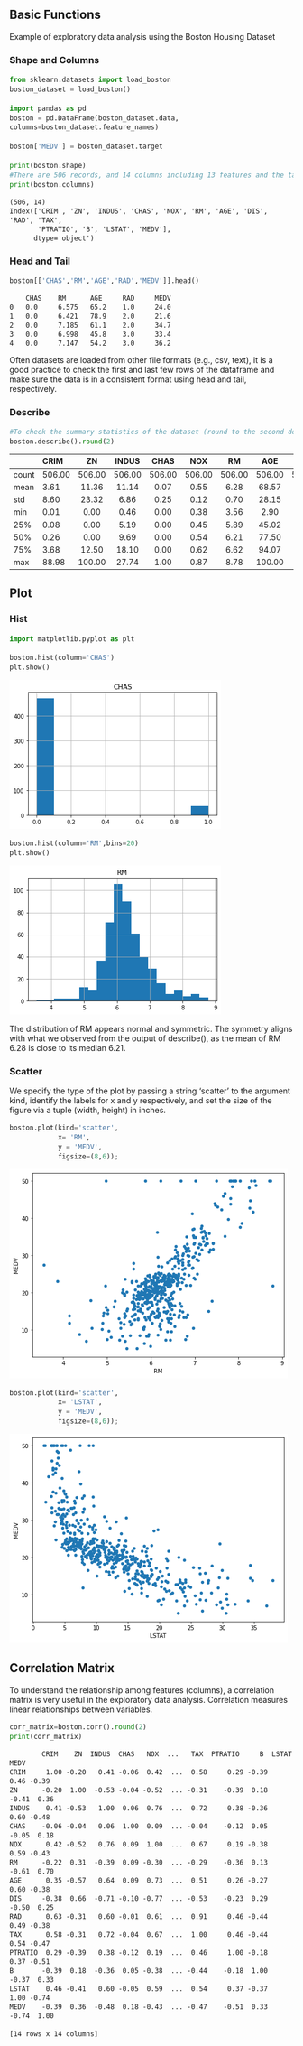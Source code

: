 ## Basic Functions

Example of exploratory data analysis using the Boston Housing Dataset

### Shape and Columns
``` py
from sklearn.datasets import load_boston
boston_dataset = load_boston()

import pandas as pd
boston = pd.DataFrame(boston_dataset.data, 
columns=boston_dataset.feature_names)

boston['MEDV'] = boston_dataset.target

print(boston.shape)
#There are 506 records, and 14 columns including 13 features and the target.
print(boston.columns)
```
```
(506, 14)
Index(['CRIM', 'ZN', 'INDUS', 'CHAS', 'NOX', 'RM', 'AGE', 'DIS', 'RAD', 'TAX',
       'PTRATIO', 'B', 'LSTAT', 'MEDV'],
      dtype='object')
```
### Head and Tail
``` py
boston[['CHAS','RM','AGE','RAD','MEDV']].head()
```
```
	CHAS	RM	    AGE	    RAD	    MEDV
0	0.0	    6.575	65.2	1.0	    24.0
1	0.0	    6.421	78.9	2.0	    21.6
2	0.0	    7.185	61.1	2.0	    34.7
3	0.0	    6.998	45.8	3.0	    33.4
4	0.0	    7.147	54.2	3.0	    36.2
```
Often datasets are loaded from other file formats (e.g., csv, text), it is a good practice to check the first and last few rows of the dataframe and make sure the data is in a consistent format using head and tail, respectively.

### Describe
``` py
#To check the summary statistics of the dataset (round to the second decimal place for better display)
boston.describe().round(2)
```

||CRIM|ZN|INDUS|CHAS|NOX|RM|AGE|DIS|RAD|TAX|PTRATIO|B|LSTAT|MEDV|
|:--|:--|:-:|:-:|:-:|:-:|:-:|:-:|:-:|:-:|:-:|:-:|:-:|:-:|:-:|
|count|	506.00|	506.00|	506.00|	506.00|	506.00|	506.00|	506.00|	506.00|	506.00|	506.00|	506.00|	506.00|	506.00|	506.00|
|mean|	3.61|	11.36|	11.14|	0.07|	0.55|	6.28|	68.57|	3.80|	9.55|	408.24|	18.46|	356.67|	12.65|	22.53|
|std|	8.60|	23.32|	6.86|	0.25|	0.12|	0.70|	28.15|	2.11|	8.71|	168.54|	2.16|	91.29|	7.14|	9.20|
|min|	0.01|	0.00|	0.46|	0.00|	0.38|	3.56|	2.90|	1.13|	1.00|	187.00|	12.60|	0.32|	1.73|	5.00|
|25%|	0.08|	0.00|	5.19|	0.00|	0.45|	5.89|	45.02|	2.10|	4.00|	279.00|	17.40|	375.38|	6.95|	17.02|
|50%|	0.26|	0.00|	9.69|	0.00|	0.54|	6.21|	77.50|	3.21|	5.00|	330.00|	19.05|	391.44|	11.36|	21.20|
|75%|	3.68|	12.50|	18.10|	0.00|	0.62|	6.62|	94.07|	5.19|	24.00|	666.00|	20.20|	396.22|	16.96|	25.00|
|max|	88.98|	100.00|	27.74|	1.00|	0.87|	8.78|	100.00|	12.13|	24.00|	711.00|	22.00|	396.90|	37.97|	50.00|

## Plot
### Hist
``` py
import matplotlib.pyplot as plt

boston.hist(column='CHAS')
plt.show()
```

![chas](./Images/edaChas.png)

``` py
boston.hist(column='RM',bins=20)
plt.show()
```

![hist](./Images/bostonHist.png)

The distribution of RM appears normal and symmetric. The symmetry aligns with what we observed from the output of describe(), as the mean of RM 6.28 is close to its median 6.21.

### Scatter

We specify the type of the plot by passing a string ‘scatter’ to the argument kind, identify the labels for x and y respectively, and set the size of the figure via a tuple (width, height) in inches.

``` py
boston.plot(kind='scatter',
            x= 'RM',
            y = 'MEDV',
            figsize=(8,6));
```

![boston1](./Images/boston1.png)

``` py
boston.plot(kind='scatter',
            x= 'LSTAT',
            y = 'MEDV',
            figsize=(8,6));
```

![boston2](./Images/boston2.png)

## Correlation Matrix

To understand the relationship among features (columns), a correlation matrix is very useful in the exploratory data analysis. Correlation measures linear relationships between variables.

``` py
corr_matrix=boston.corr().round(2)
print(corr_matrix)
```
```
        CRIM    ZN  INDUS  CHAS   NOX  ...   TAX  PTRATIO     B  LSTAT  MEDV
CRIM     1.00 -0.20   0.41 -0.06  0.42  ...  0.58     0.29 -0.39   0.46 -0.39
ZN      -0.20  1.00  -0.53 -0.04 -0.52  ... -0.31    -0.39  0.18  -0.41  0.36
INDUS    0.41 -0.53   1.00  0.06  0.76  ...  0.72     0.38 -0.36   0.60 -0.48
CHAS    -0.06 -0.04   0.06  1.00  0.09  ... -0.04    -0.12  0.05  -0.05  0.18
NOX      0.42 -0.52   0.76  0.09  1.00  ...  0.67     0.19 -0.38   0.59 -0.43
RM      -0.22  0.31  -0.39  0.09 -0.30  ... -0.29    -0.36  0.13  -0.61  0.70
AGE      0.35 -0.57   0.64  0.09  0.73  ...  0.51     0.26 -0.27   0.60 -0.38
DIS     -0.38  0.66  -0.71 -0.10 -0.77  ... -0.53    -0.23  0.29  -0.50  0.25
RAD      0.63 -0.31   0.60 -0.01  0.61  ...  0.91     0.46 -0.44   0.49 -0.38
TAX      0.58 -0.31   0.72 -0.04  0.67  ...  1.00     0.46 -0.44   0.54 -0.47
PTRATIO  0.29 -0.39   0.38 -0.12  0.19  ...  0.46     1.00 -0.18   0.37 -0.51
B       -0.39  0.18  -0.36  0.05 -0.38  ... -0.44    -0.18  1.00  -0.37  0.33
LSTAT    0.46 -0.41   0.60 -0.05  0.59  ...  0.54     0.37 -0.37   1.00 -0.74
MEDV    -0.39  0.36  -0.48  0.18 -0.43  ... -0.47    -0.51  0.33  -0.74  1.00

[14 rows x 14 columns]
```

